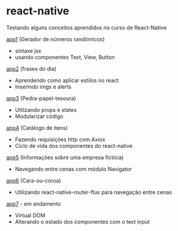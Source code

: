 # react-native
Testando alguns conceitos aprendidos no curso de React-Native

[app1][app_1] (Gerador de números randômicos)
- sintaxe jsx
- usando componentes Text, View, Button

[app2][app_2] (frases do dia)
- Aprendendo como aplicar estilos no react
- Inserindo imgs e alerts

[app3][app_3] (Pedra-papel-tesoura)
- Utilizando props e states
- Modularizar código

[app4][app_4] (Catálogo de itens)
- Fazendo requisições http com Axios
- Ciclo de vida dos componentes do react-native

[app5][app_5] (Informações sobre uma empresa fictícia)
- Navegando entre cenas com módulo Navigator

[app6][app_6] (Cara-ou-coroa)
- Utilizando react-native-router-flux para navegação entre cenas

[app7][app_7] - em andamento
- Virtual DOM
- Alterando o estado dos componentes com o text input

[app_1]: <https://github.com/raivitor/react-native/tree/master/app1>
[app_2]: <https://github.com/raivitor/react-native/tree/master/app2>
[app_3]: <https://github.com/raivitor/react-native/tree/master/app3>
[app_4]: <https://github.com/raivitor/react-native/tree/master/app4>
[app_5]: <https://github.com/raivitor/react-native/tree/master/app5>
[app_6]: <https://github.com/raivitor/react-native/tree/master/app6>
[app_7]: <https://github.com/raivitor/react-native/tree/master/app7>
